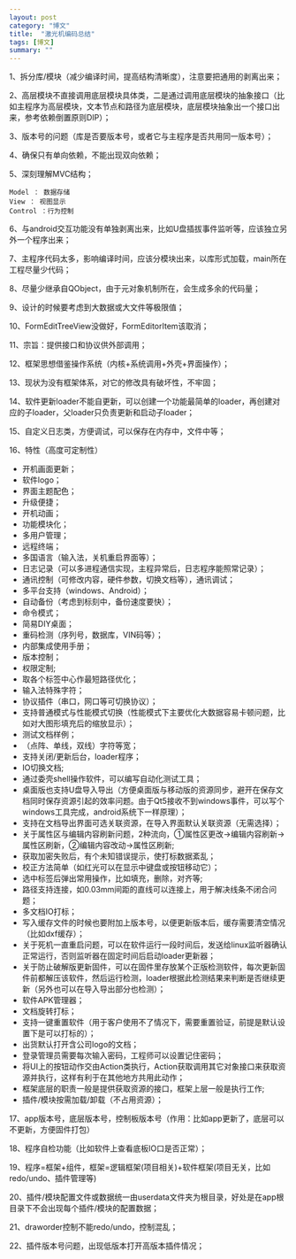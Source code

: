 ```yaml
---
layout: post
category: "博文"
title:  "激光机编码总结"
tags: [博文]
summary: ""
---
```

1、拆分库/模块（减少编译时间，提高结构清晰度），注意要把通用的剥离出来；

2、高层模块不直接调用底层模块具体类，二是通过调用底层模块的抽象接口（比如主程序为高层模块，文本节点和路径为底层模块，底层模块抽象出一个接口出来，参考依赖倒置原则DIP）；

3、版本号的问题（库是否要版本号，或者它与主程序是否共用同一版本号）；

4、确保只有单向依赖，不能出现双向依赖；

5、深刻理解MVC结构；

```
Model ： 数据存储
View ： 视图显示
Control ：行为控制
```

6、与android交互功能没有单独剥离出来，比如U盘插拔事件监听等，应该独立另外一个程序出来；

7、主程序代码太多，影响编译时间，应该分模块出来，以库形式加载，main所在工程尽量少代码；

8、尽量少继承自QObject，由于元对象机制所在，会生成多余的代码量；

9、设计的时候要考虑到大数据或大文件等极限值；

10、FormEditTreeView没做好，FormEditorItem该取消；

11、宗旨：提供接口和协议供外部调用；

12、框架思想借鉴操作系统（内核+系统调用+外壳+界面操作）；

13、现状为没有框架体系，对它的修改具有破坏性，不牢固；

14、软件更新loader不能自更新，可以创建一个功能最简单的loader，再创建对应的子loader，父loader只负责更新和启动子loader；

15、自定义日志类，方便调试，可以保存在内存中，文件中等；

16、特性（高度可定制性）

- 开机画面更新；
- 软件logo；
- 界面主题配色；
- 升级便捷；
- 开机动画；
- 功能模块化；
- 多用户管理；
- 远程终端；
- 多国语言（输入法，关机重启界面等）；
- 日志记录（可以多进程通信实现，主程异常后，日志程序能照常记录）；
- 通讯控制（可修改内容，硬件参数，切换文档等），通讯调试；
- 多平台支持（windows、Android）；
- 自动备份（考虑到标刻中，备份速度要快）；
- 命令模式；
- 简易DIY桌面；
- 重码检测（序列号，数据库，VIN码等）；
- 内部集成使用手册；
- 版本控制；
- 权限定制;
- 取各个标签中心作最短路径优化；
- 输入法特殊字符；
- 协议插件（串口，网口等可切换协议）；
- 支持普通模式与性能模式切换（性能模式下主要优化大数据容易卡顿问题，比如对大图形填充后的缩放显示）；
- 测试文档样例；
- （点阵、单线，双线）字符等宽；
- 支持关闭/更新后台，loader程序；
- IO切换文档;
- 通过委壳shell操作软件，可以编写自动化测试工具；
- 桌面版也支持U盘导入导出（方便桌面版与移动版的资源同步，避开在保存文档同时保存资源引起的效率问题。由于Qt5接收不到windows事件，可以写个windows工具完成，android系统下一样原理）；
- 支持在文档导出界面可选关联资源，在导入界面默认关联资源（无需选择）；
- 关于属性区与编辑内容刷新问题，2种流向，①属性区更改->编辑内容刷新->属性区刷新，②编辑内容改动->属性区刷新;
- 获取加密失败后，有个未知错误提示，使打标数据紊乱；
- 校正方法简单（如红光可以在显示中键盘或按钮移动它）；
- 选中标签后弹出常用操作，比如填充，删除，对齐等;
- 路径支持连接，如0.03mm间距的直线可以连接上，用于解决线条不闭合问题；
- 多文档IO打标；
- 写入缓存文件的时候也要附加上版本号，以便更新版本后，缓存需要清空情况（比如dxf缓存）；
- 关于死机一直重启问题，可以在软件运行一段时间后，发送给linux监听器确认正常运行，否则监听器在固定时间后启动loader更新器；
- 关于防止破解版更新固件，可以在固件里存放某个正版检测软件，每次更新固件前都解压该软件，然后运行检测，loader根据此检测结果来判断是否继续更新（另外也可以在导入导出部分也检测）；
- 软件APK管理器；
- 文档旋转打标；
- 支持一键重置软件（用于客户使用不了情况下，需要重置验证，前提是默认设置下是可以打标的）；
- 出货默认打开含公司logo的文档；
- 登录管理员需要每次输入密码，工程师可以设置记住密码；
- 将UI上的按钮动作交由Action类执行，Action获取调用其它对象接口来获取资源并执行，这样有利于在其他地方共用此动作；
- 框架底层的职责一般是提供获取资源的接口，框架上层一般是执行工作;
- 插件/模块按需加载/卸载（不占用资源）；

17、app版本号，底层版本号，控制板版本号（作用：比如app更新了，底层可以不更新，方便固件打包）

18、程序自检功能（比如软件上查看底板IO口是否正常）；

19、程序=框架+组件，框架=逻辑框架(项目相关)+软件框架(项目无关，比如redo/undo、插件管理等)

20、插件/模块配置文件或数据统一由userdata文件夹为根目录，好处是在app根目录下不会出现每个插件/模块的配置数据；

21、draworder控制不能redo/undo，控制混乱；

22、插件版本号问题，出现低版本打开高版本插件情况；
